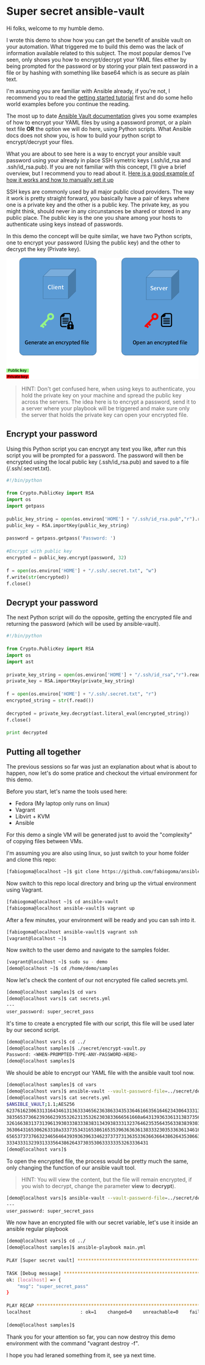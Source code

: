 Super secret ansible-vault
==========================

Hi folks, welcome to my humble demo.

I wrote this demo to show how you can get the benefit of ansible vault on your automation. What triggered me to build this demo was the lack of information available related to this subject. The most popular demos I've seen, only shows you how to encrypt/decrypt your YAML files either by being prompted for the password or by storing your plain text password in a file or by hashing with something like base64 which is as secure as plain text.

I'm assuming you are familiar with Ansible already, if you're not, I recommend you to read the [getting started tutorial](https://docs.ansible.com/ansible/latest/user_guide/intro_getting_started.html) first and do some hello world examples before you continue the reading.

The most up to date [Ansible Vault documentation](https://docs.ansible.com/ansible/latest/user_guide/vault.html) gives you some examples of how to encrypt your YAML files by using a password prompt, or a plain text file **OR** the option we will do here, using Python scripts. What Ansible docs does not show you, is how to build your python script to encrypt/decrypt your files.

What you are about to see here is a way to encrypt your ansible vault password using your already in place SSH symetric keys (.ssh/id_rsa and .ssh/id_rsa.pub). If you are not familiar with this concept, I'll give a brief overview, but I recommend you to read about it. [Here is a good example of how it works and how to manually set it up](https://access.redhat.com/documentation/en-us/red_hat_enterprise_linux/6/html/deployment_guide/s2-ssh-configuration-keypairs)

SSH keys are commonly used by all major public cloud providers. The way it work is pretty straight forward, you basically have a pair of keys where one is a private key and the other is a public key. The private key, as you might think, should never in any circunstances be shared or stored in any public place. The public key is the one you share among your hosts to authenticate using keys instead of passwords.

In this demo the concept will be quite similar, we have two Python scripts, one to encrypt your password (Using the public key) and the other to decrypt the key (Private key).

![alt text](./images/encrypt-decrypt.png "Encrypt/Decrypt")

>HINT: Don't get confused here, when using keys to authenticate, you hold the private key on your machine and spread the public key across the servers. The idea here is to encrypt a password, send it to a server where your playbook will be triggered and make sure only the server that holds the private key can open your encrypted file.

Encrypt your password
---------------------

Using this Python script you can encrypt any text you like, after run this script you will be prompted for a password. The password will then be encrypted using the local public key (.ssh/id_rsa.pub) and saved to a file (/.ssh/.secret.txt).

```python
#!/bin/python

from Crypto.PublicKey import RSA
import os
import getpass

public_key_string = open(os.environ['HOME'] + "/.ssh/id_rsa.pub","r").read()
public_key = RSA.importKey(public_key_string)

password = getpass.getpass('Password: ')

#Encrypt with public key
encrypted = public_key.encrypt(password, 32)

f = open(os.environ['HOME'] + "/.ssh/.secret.txt", "w")
f.write(str(encrypted))
f.close()
```

Decrypt your password
---------------------

The next Python script will do the opposite, getting the encrypted file and returning the password (which will be used by ansible-vault).

```python
#!/bin/python

from Crypto.PublicKey import RSA
import os
import ast

private_key_string = open(os.environ['HOME'] + "/.ssh/id_rsa","r").read()
private_key = RSA.importKey(private_key_string)

f = open(os.environ['HOME'] + "/.ssh/.secret.txt", "r")
encrypted_string = str(f.read())

decrypted = private_key.decrypt(ast.literal_eval(encrypted_string))
f.close()

print decrypted
```

Putting all together
--------------------

The previous sessions so far was just an explanation about what is about to happen, now let's do some pratice and checkout the virtual environment for this demo.

Before you start, let's name the tools used here:

* Fedora (My laptop only runs on linux)
* Vagrant
* Libvirt + KVM
* Ansible

For this demo a single VM will be generated just to avoid the "complexity" of copying files between VMs.

I'm assuming you are also using linux, so just switch to your home folder and clone this repo:

```bash
[fabiogoma@localhost ~]$ git clone https://github.com/fabiogoma/ansible-vault.git
```

Now switch to this repo local directory and bring up the virtual environment using Vagrant.

```bash
[fabiogoma@localhost ~]$ cd ansible-vault
[fabiogoma@localhost ansible-vault]$ vagrant up
```

After a few minutes, your environment will be ready and you can ssh into it.

```bash
[fabiogoma@localhost ansible-vault]$ vagrant ssh
[vagrant@localhost ~]$
```

Now switch to the user demo and navigate to the samples folder.

```bash
[vagrant@localhost ~]$ sudo su - demo
[demo@localhost ~]$ cd /home/demo/samples
```

Now let's check the content of our not encrypted file called secrets.yml.

```bash
[demo@localhost samples]$ cd vars
[demo@localhost vars]$ cat secrets.yml
---
user_password: super_secret_pass
```

It's time to create a encrypted file with our script, this file will be used later by our second script.

```bash
[demo@localhost vars]$ cd ../
[demo@localhost samples]$ ./secret/encrypt-vault.py
Password: <WHEN-PROMPTED-TYPE-ANY-PASSWORD-HERE>
[demo@localhost samples]$
```

We should be able to encrypt our YAML file with the ansible vault tool now.

```bash
[demo@localhost samples]$ cd vars
[demo@localhost vars]$ ansible-vault --vault-password-file=../secret/decrypt-vault.py encrypt secrets.yml
[demo@localhost vars]$ cat secrets.yml
$ANSIBLE_VAULT;1.1;AES256
62376162306331316434613136333465623638633435336461663561646234306433313261366234
3835653736623936623935326231353262303833666561660a643139363361313837356232373336
32616638313731396139303338333838313439383331323764623535643563383839303034616363
3630643165306263310a333735343165386165353963636361383332303533636134616232376134
65653737376632346564643939363963346237373731363533636636643862643530663863353564
3334333132393133356438626437303530633333353263336431
[demo@localhost vars]$
```

To open the encrypted file, the process would be pretty much the same, only changing the function of our ansible vault tool.

>HINT: You will view the content, but the file will remain encrypted, if you wish to decrypt, change the parameter **view** to **decrypt**).

```bash
[demo@localhost vars]$ ansible-vault --vault-password-file=../secret/decrypt-vault.py view secrets.yml
---
user_password: super_secret_pass
```

We now have an encrypted file with our secret variable, let's use it inside an ansible regular playbook

```bash
[demo@localhost vars]$ cd ../
[demo@localhost samples]$ ansible-playbook main.yml

PLAY [Super secret vault] ***********************************************************

TASK [Debug message] ****************************************************************
ok: [localhost] => {
    "msg": "super_secret_pass"
}

PLAY RECAP **************************************************************************
localhost                  : ok=1    changed=0    unreachable=0    failed=0

[demo@localhost samples]$
```

Thank you for your attention so far, you can now destroy this demo environment with the command "vagrant destroy -f".

I hope you had leraned something from it, see ya next time.
